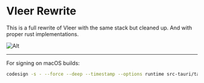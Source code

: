 # Vleer Rewrite 

This is a full rewrite of Vleer with the same stack but cleaned up. And with proper rust implementations.

![Alt](https://repobeats.axiom.co/api/embed/476c97ad30ff96e3217cf756e84c292836b8f44e.svg "Repobeats analytics image")

***

For signing on macOS builds:
```zsh
codesign -s - --force --deep --timestamp --options runtime src-tauri/target/release/bundle/macos/Vleer.app
```
